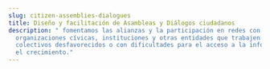```yaml
---
slug: citizen-assemblies-dialogues
title: Diseño y facilitación de Asambleas y Diálogos ciudadanos
description: " fomentamos las alianzas y la participación en redes con
  organizaciones cívicas, instituciones y otras entidades que trabajen con
  colectivos desfavorecidos o con dificultades para el acceso a la información y
  el crecimiento."
---
```

